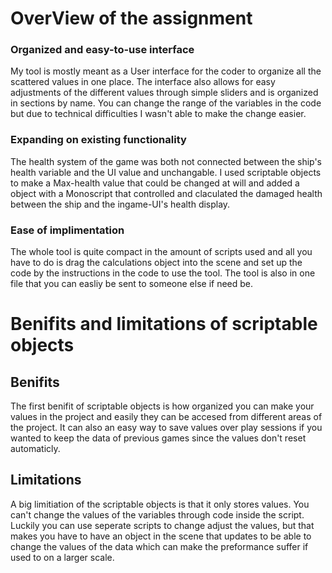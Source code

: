 # OverView of the assignment

### Organized and easy-to-use interface
My tool is mostly meant as a User interface for the coder to organize all the scattered values in one place. The interface also allows for easy adjustments of the 
different values through simple sliders and is organized in sections by name. You can change the range of the variables in the code but due to
technical difficulties I wasn't able to make the change easier.

### Expanding on existing functionality
The health system of the game was both not connected between the ship's health variable and the UI value and unchangable.
I used scriptable objects to make a Max-health value that could be changed at will and added a object with a Monoscript that controlled and claculated 
the damaged health between the ship and the ingame-UI's health display.

### Ease of implimentation 
The whole tool is quite compact in the amount of scripts used and all you have to do is drag the calculations object into the scene and set up the code by the instructions
in the code to use the tool. The tool is also in one file that you can easliy be sent to someone else if need be.

# Benifits and limitations of scriptable objects

## Benifits
The first benifit of scriptable objects is how organized you can make your values in the project and easily they can be accesed from different areas of the project.
It can also an easy way to save values over play sessions if you wanted to keep the data of previous games since the values don't reset automaticly.


## Limitations
A big limitiation of the scriptable objects is that it only stores values. You can't change the values of the variables through code inside the script.
Luckily you can use seperate scripts to change adjust the values, but that makes you have to have an object in the scene that updates to be able to change the values
of the data which can make the preformance suffer if used to on a larger scale.
